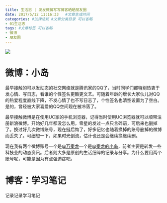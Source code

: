 ```yaml
---
title: 生活志 | 发发微博写写博客晒晒朋友圈
date: 2017/5/12 11:16:33   #文章生成时间
categories: #法律法规 #文章分类目录 可以省略
- 01生活志
tags: #文章标签 可以省略
- 微博
- 朋友圈
---
```

![](http://i.imgur.com/R8Zf8jl.jpg)
<!--more-->
# 微博：小岛 #
最早接触的可以发动态的社交网络就是腾讯家的QQ了，当时同学们都特别热衷于发心情、写日志，看谁的个性签名更酷更文艺。可随着年龄的增长大家伙儿对QQ的热爱程度直线下降，不发心情了也不写日志了，个性签名也清空设置为了空白。是的，曾经被大家喜爱的QQ空间现在被冷落了。

最早接触微博是在使用UC家的手机浏览器，记得当时使用UC浏览器就可以顺带注册新浪微博。开始好几年都没怎么用，零星的发过一点只言碎语，可后来也删掉了。换过好几次微博账号，现在挺后悔了，好多记忆也随着换掉的账号删掉的微博而丢失了。可细想一下，如果时光倒流，估计也还是会继续换继续删。

现在我有两个微博账号一个是[@万秦龙](http://weibo.com/5643460167)一个是[@秦龙的小岛](http://weibo.com/HymanW)，前者主要是转发一些科技业的动态资讯。后者则大多是原创的生活细碎的记录与分享。为什么要用两个账号呢，可能是因为有点强迫症吧。

# 博客：学习笔记 #
记录记录学习笔记
